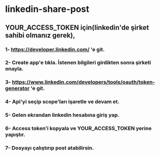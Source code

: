 # linkedin-share-post

## YOUR_ACCESS_TOKEN için(linkedin'de şirket sahibi olmanız gerek),
### 1- https://developer.linkedin.com/ 'e git.
### 2- Create app'e tıkla. İstenen bilgileri girdikten sonra şirketi onayla.
### 3- https://www.linkedin.com/developers/tools/oauth/token-generator 'e git.
### 4- Api'yi seçip scope'ları işaretle ve devam et.
### 5- Gelen ekrandan linkedin hesabına giriş yap.
### 6- Access token'i kopyala ve YOUR_ACCESS_TOKEN yerine yapıştır.
### 7- Dosyayı çalıştırıp post atabilirsin.
